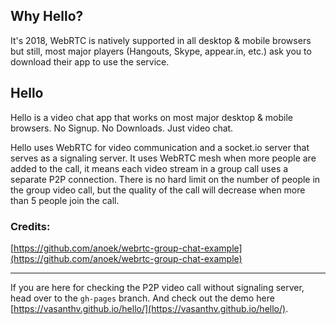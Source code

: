 ## Why Hello?
It's 2018, WebRTC is natively supported in all desktop & mobile browsers but still, most major players (Hangouts, Skype, appear.in, etc.) ask you to download their app to use the service. 

## Hello
Hello is a video chat app that works on most major desktop & mobile browsers. No Signup. No Downloads. Just video chat. 

Hello uses WebRTC for video communication and a socket.io server that serves as a signaling server. It uses WebRTC mesh when more people are added to the call, it means each video stream in a group call uses a separate P2P connection. There is no hard limit on the number of people in the group video call, but the quality of the call will decrease when more than 5 people join the call.

### Credits:
[https://github.com/anoek/webrtc-group-chat-example](https://github.com/anoek/webrtc-group-chat-example)

------------------
If you are here for checking the P2P video call without signaling server, head over to the `gh-pages` branch. And check out the demo here [https://vasanthv.github.io/hello/](https://vasanthv.github.io/hello/).
